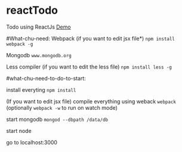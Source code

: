 # reactTodo
Todo using ReactJs [Demo](https://reacttodo.herokuapp.com/)

#What-chu-need:
Webpack (if you want to edit jsx file*)
`npm install webpack -g`

Mongodb
`www.mongodb.org`

Less compiler (if you want to edit the less file)
`npm install less -g`

#what-chu-need-to-do-to-start: 

install everyting `npm install`

(If you want to edit jsx file)
compile everything using weback `webpack` (optionally `webpack -w` to run on watch mode)

start mongodb `mongod --dbpath /data/db`

start node

go to localhost:3000
